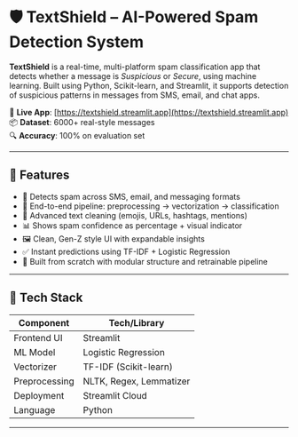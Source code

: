 # 🛡️ TextShield – AI-Powered Spam Detection System

**TextShield** is a real-time, multi-platform spam classification app that detects whether a message is *Suspicious* or *Secure*, using machine learning. Built using Python, Scikit-learn, and Streamlit, it supports detection of suspicious patterns in messages from SMS, email, and chat apps.

🎯 **Live App**: [https://textshield.streamlit.app](https://textshield.streamlit.app)  
📦 **Dataset**: 6000+ real-style messages  
🔍 **Accuracy**: 100% on evaluation set

---

## 🚀 Features

- 💬 Detects spam across SMS, email, and messaging formats
- 🔄 End-to-end pipeline: preprocessing → vectorization → classification
- 🧹 Advanced text cleaning (emojis, URLs, hashtags, mentions)
- 📊 Shows spam confidence as percentage + visual indicator
- 🖼️ Clean, Gen-Z style UI with expandable insights
- ✅ Instant predictions using TF-IDF + Logistic Regression
- 🧠 Built from scratch with modular structure and retrainable pipeline

---

## 🧠 Tech Stack

| Component      | Tech/Library         |
|----------------|----------------------|
| Frontend UI    | Streamlit            |
| ML Model       | Logistic Regression  |
| Vectorizer     | TF-IDF (Scikit-learn)|
| Preprocessing  | NLTK, Regex, Lemmatizer |
| Deployment     | Streamlit Cloud      |
| Language       | Python               |

---

